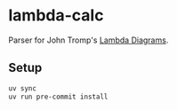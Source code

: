 # lambda-calc

Parser for John Tromp's [Lambda Diagrams](https://tromp.github.io/cl/diagrams.html).

## Setup

```sh
uv sync
uv run pre-commit install
```
